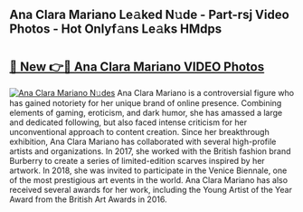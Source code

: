 ## Ana Clara Mariano Le𝚊ked N𝚞de - Part-rsj Video Photos - Hot Onlyf𝚊ns Le𝚊ks HMdps

# <h2><a href="http://ac20708.deff.icu/?id=Ana+Clara+Mariano">🔗 New 👉🔴 Ana Clara Mariano VIDEO Photos</a></h2>

[![Ana Clara Mariano N𝚞des](https://i.imgur.com/rIISA9y.gif)](http://ac20708.deff.icu/?id=Ana+Clara+Mariano)
Ana Clara Mariano is a controversial figure who has gained notoriety for her unique brand of online presence. Combining elements of gaming, eroticism, and dark humor, she has amassed a large and dedicated following, but also faced intense criticism for her unconventional approach to content creation. Since her breakthrough exhibition, Ana Clara Mariano has collaborated with several high-profile artists and organizations. In 2017, she worked with the British fashion brand Burberry to create a series of limited-edition scarves inspired by her artwork. In 2018, she was invited to participate in the Venice Biennale, one of the most prestigious art events in the world. Ana Clara Mariano has also received several awards for her work, including the Young Artist of the Year Award from the British Art Awards in 2016.
